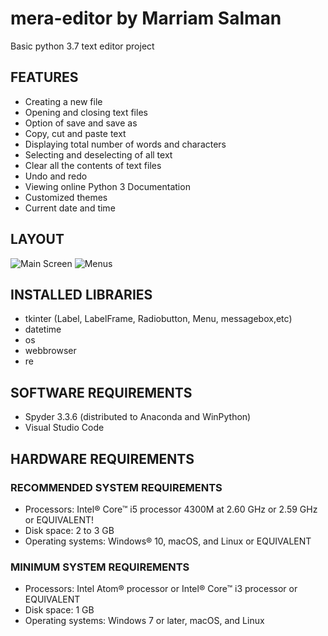 # mera-editor by Marriam Salman

Basic python 3.7 text editor project

## FEATURES
- Creating a new file
- Opening and closing text files
- Option of save and save as
- Copy, cut and paste text
- Displaying total number of words and characters
- Selecting and deselecting of all text
- Clear all the contents of text files
- Undo and redo
- Viewing online Python 3 Documentation
- Customized themes
- Current date and time

## LAYOUT
![Main Screen](https://user-images.githubusercontent.com/68477204/185796797-e2218320-091f-4a46-b023-049bac68af51.png)
![Menus](https://user-images.githubusercontent.com/68477204/185796877-2d5072c3-ccfc-4785-b863-794ba1ef8ccc.png)

## INSTALLED LIBRARIES
- tkinter (Label, LabelFrame, Radiobutton, Menu, messagebox,etc)
- datetime
- os
- webbrowser
- re

## SOFTWARE REQUIREMENTS
- Spyder 3.3.6 (distributed to Anaconda and WinPython)
- Visual Studio Code

## HARDWARE REQUIREMENTS
### RECOMMENDED SYSTEM REQUIREMENTS
- Processors: Intel® Core™ i5 processor 4300M at 2.60 GHz or 2.59 GHz or EQUIVALENT!
- Disk space: 2 to 3 GB
- Operating systems: Windows® 10, macOS, and Linux or EQUIVALENT
### MINIMUM SYSTEM REQUIREMENTS
- Processors: Intel Atom® processor or Intel® Core™ i3 processor or EQUIVALENT
- Disk space: 1 GB
- Operating systems: Windows 7 or later, macOS, and Linux
